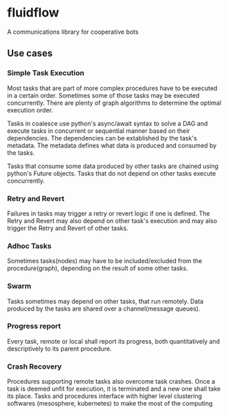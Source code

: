 # fluidflow
A communications library for cooperative bots

## Use cases

### Simple Task Execution
Most tasks that are part of more complex procedures have to be executed in a
certain order. Sometimes some of those tasks may be executed concurrently.
There are plenty of graph algorithms to determine the optimal execution order.

Tasks in coalesce use python's async/await syntax to solve a DAG and
execute tasks in concurrent or sequential manner based on their dependencies.
The dependencies can be extablished by the task's metadata. The metadata
defines what data is produced and consumed by the tasks. 

Tasks that consume some data produced by other tasks are chained using python's
Future objects. Tasks that do not depend on other tasks execute concurrently. 

### Retry and Revert
Failures in tasks may trigger a retry or revert logic if one is defined.
The Retry and Revert may also depend on other task's execution and may also 
trigger the Retry and Revert of other tasks.

### Adhoc Tasks
Sometimes tasks(nodes) may have to be included/excluded from the
procedure(graph), depending on the result of some other tasks. 

### Swarm
Tasks sometimes may depend on other tasks, that run remotely. Data produced
by the tasks are shared over a channel(message queues).

### Progress report
Every task, remote or local shall report its progress, both quantitatively
and descriptively to its parent procedure. 

### Crash Recovery
Procedures supporting remote tasks also overcome task crashes. Once a task
is deemed unfit for execution, it is terminated and a new one shall take its
place. Tasks and procedures interface with higher level clustering
softwares (mesosphere, kubernetes) to make the most of the computing
